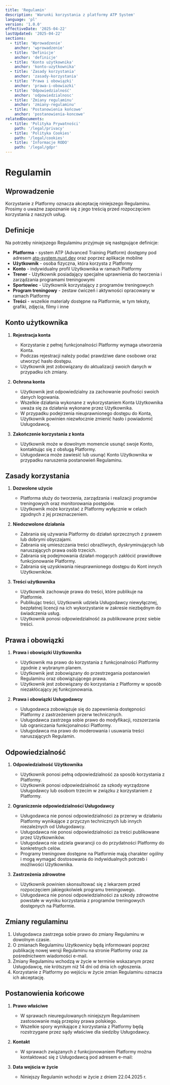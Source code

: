 ```yaml
---
title: 'Regulamin'
description: 'Warunki korzystania z platformy ATP System'
language: 'pl'
version: '1.0.0'
effectiveDate: '2025-04-22'
lastUpdated: '2025-04-22'
sections:
  - title: 'Wprowadzenie'
    anchor: 'wprowadzenie'
  - title: 'Definicje'
    anchor: 'definicje'
  - title: 'Konto użytkownika'
    anchor: 'konto-uzytkownika'
  - title: 'Zasady korzystania'
    anchor: 'zasady-korzystania'
  - title: 'Prawa i obowiązki'
    anchor: 'prawa-i-obowiazki'
  - title: 'Odpowiedzialność'
    anchor: 'odpowiedzialnosc'
  - title: 'Zmiany regulaminu'
    anchor: 'zmiany-regulaminu'
  - title: 'Postanowienia końcowe'
    anchor: 'postanowienia-koncowe'
relatedDocuments:
  - title: 'Polityka Prywatności'
    path: '/legal/privacy'
  - title: 'Polityka Cookies'
    path: '/legal/cookies'
  - title: 'Informacje RODO'
    path: '/legal/gdpr'
---
```


# Regulamin

## Wprowadzenie

<!-- Niniejszy regulamin określa zasady korzystania z platformy ATP System ("Platforma"), świadczonej przez ATP System sp. z o.o. z siedzibą w  ("Usługodawca"), a także prawa i obowiązki Użytkowników Platformy. -->

Korzystanie z Platformy oznacza akceptację niniejszego Regulaminu. Prosimy o uważne zapoznanie się z jego treścią przed rozpoczęciem korzystania z naszych usług.

## Definicje

Na potrzeby niniejszego Regulaminu przyjmuje się następujące definicje:

- **Platforma** - system ATP (Advanced Training Platform) dostępny pod adresem [atp-system.nuxt.dev](https://atp-system.nuxt.dev) oraz poprzez aplikacje mobilne
- **Użytkownik** - osoba fizyczna, która korzysta z Platformy
- **Konto** - indywidualny profil Użytkownika w ramach Platformy
- **Trener** - Użytkownik posiadający specjalne uprawnienia do tworzenia i zarządzania programami treningowymi
- **Sportowiec** - Użytkownik korzystający z programów treningowych
- **Program treningowy** - zestaw ćwiczeń i aktywności opracowany w ramach Platformy
- **Treści** - wszelkie materiały dostępne na Platformie, w tym teksty, grafiki, zdjęcia, filmy i inne

## Konto użytkownika

1. **Rejestracja konta**
   - Korzystanie z pełnej funkcjonalności Platformy wymaga utworzenia Konta.
   - Podczas rejestracji należy podać prawdziwe dane osobowe oraz utworzyć hasło dostępu.
   - Użytkownik jest zobowiązany do aktualizacji swoich danych w przypadku ich zmiany.

2. **Ochrona konta**
   - Użytkownik jest odpowiedzialny za zachowanie poufności swoich danych logowania.
   - Wszelkie działania wykonane z wykorzystaniem Konta Użytkownika uważa się za działania wykonane przez Użytkownika.
   - W przypadku podejrzenia nieuprawnionego dostępu do Konta, Użytkownik powinien niezwłocznie zmienić hasło i powiadomić Usługodawcę.

3. **Zakończenie korzystania z konta**
   - Użytkownik może w dowolnym momencie usunąć swoje Konto, kontaktując się z obsługą Platformy.
   - Usługodawca może zawiesić lub usunąć Konto Użytkownika w przypadku naruszenia postanowień Regulaminu.

## Zasady korzystania

1. **Dozwolone użycie**
   - Platforma służy do tworzenia, zarządzania i realizacji programów treningowych oraz monitorowania postępów.
   - Użytkownik może korzystać z Platformy wyłącznie w celach zgodnych z jej przeznaczeniem.

2. **Niedozwolone działania**
   - Zabrania się używania Platformy do działań sprzecznych z prawem lub dobrymi obyczajami.
   - Zabrania się umieszczania treści obraźliwych, dyskryminujących lub naruszających prawa osób trzecich.
   - Zabrania się podejmowania działań mogących zakłócić prawidłowe funkcjonowanie Platformy.
   - Zabrania się uzyskiwania nieuprawnionego dostępu do Kont innych Użytkowników.

3. **Treści użytkownika**
   - Użytkownik zachowuje prawa do treści, które publikuje na Platformie.
   - Publikując treści, Użytkownik udziela Usługodawcy niewyłącznej, bezpłatnej licencji na ich wykorzystanie w zakresie niezbędnym do świadczenia usług.
   - Użytkownik ponosi odpowiedzialność za publikowane przez siebie treści.

## Prawa i obowiązki

1. **Prawa i obowiązki Użytkownika**
   - Użytkownik ma prawo do korzystania z funkcjonalności Platformy zgodnie z wybranym planem.
   - Użytkownik jest zobowiązany do przestrzegania postanowień Regulaminu oraz obowiązującego prawa.
   - Użytkownik jest zobowiązany do korzystania z Platformy w sposób niezakłócający jej funkcjonowania.

2. **Prawa i obowiązki Usługodawcy**
   - Usługodawca zobowiązuje się do zapewnienia dostępności Platformy z zastrzeżeniem przerw technicznych.
   - Usługodawca zastrzega sobie prawo do modyfikacji, rozszerzania lub ograniczania funkcjonalności Platformy.
   - Usługodawca ma prawo do moderowania i usuwania treści naruszających Regulamin.

## Odpowiedzialność

1. **Odpowiedzialność Użytkownika**
   - Użytkownik ponosi pełną odpowiedzialność za sposób korzystania z Platformy.
   - Użytkownik ponosi odpowiedzialność za szkody wyrządzone Usługodawcy lub osobom trzecim w związku z korzystaniem z Platformy.

2. **Ograniczenie odpowiedzialności Usługodawcy**
   - Usługodawca nie ponosi odpowiedzialności za przerwy w działaniu Platformy wynikające z przyczyn technicznych lub innych niezależnych od Usługodawcy.
   - Usługodawca nie ponosi odpowiedzialności za treści publikowane przez Użytkowników.
   - Usługodawca nie udziela gwarancji co do przydatności Platformy do konkretnych celów.
   - Programy treningowe dostępne na Platformie mają charakter ogólny i mogą wymagać dostosowania do indywidualnych potrzeb i możliwości Użytkownika.

3. **Zastrzeżenia zdrowotne**
   - Użytkownik powinien skonsultować się z lekarzem przed rozpoczęciem jakiegokolwiek programu treningowego.
   - Usługodawca nie ponosi odpowiedzialności za szkody zdrowotne powstałe w wyniku korzystania z programów treningowych dostępnych na Platformie.

## Zmiany regulaminu

1. Usługodawca zastrzega sobie prawo do zmiany Regulaminu w dowolnym czasie.
2. O zmianach Regulaminu Użytkownicy będą informowani poprzez publikację nowej wersji Regulaminu na stronie Platformy oraz za pośrednictwem wiadomości e-mail.
3. Zmiany Regulaminu wchodzą w życie w terminie wskazanym przez Usługodawcę, nie krótszym niż 14 dni od dnia ich ogłoszenia.
4. Korzystanie z Platformy po wejściu w życie zmian Regulaminu oznacza ich akceptację.

## Postanowienia końcowe

1. **Prawo właściwe**
   - W sprawach nieuregulowanych niniejszym Regulaminem zastosowanie mają przepisy prawa polskiego.
   - Wszelkie spory wynikające z korzystania z Platformy będą rozstrzygane przez sądy właściwe dla siedziby Usługodawcy.

2. **Kontakt**
   - W sprawach związanych z funkcjonowaniem Platformy można kontaktować się z Usługodawcą pod adresem e-mail: 

3. **Data wejścia w życie**
   - Niniejszy Regulamin wchodzi w życie z dniem 22.04.2025 r.